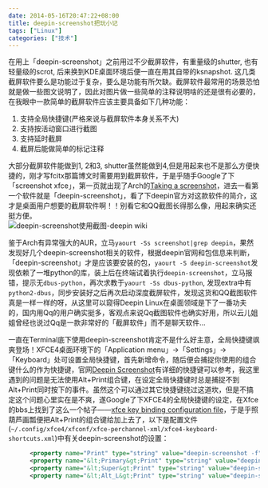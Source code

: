```yaml
---
date: 2014-05-16T20:47:22+08:00
title: deepin-screenshot把玩小记
tags: ["Linux"]
categories: ["技术"]
---
```


在用上「deepin-screenshot」之前用过不少截屏软件，有重量级的shutter, 也有轻量级的scrot, 后来换到KDE桌面环境后便一直在用其自带的ksnapshot. 这几类截屏软件要么是功能过于复杂，要么是功能有所欠缺。截屏软件最常用的场景恐怕就是做一些图文说明了，因此对图片做一些简单的注释说明啥的还是很有必要的，在我眼中一款简单的截屏软件应该主要具备如下几种功能：  
1. 支持全局快捷键(严格来说与截屏软件本身关系不大)  
2. 支持按活动窗口进行截图  
3. 支持延时截屏  
4. 截屏后能做简单的标记注释  

大部分截屏软件能做到1, 2和3, shutter虽然能做到4,但是用起来也不是那么方便快捷的，刚才写fcitx那篇博文时需要用到截屏软件，于是乎随手Google了下「screenshot xfce」，第一页就出现了Arch的[Taking a screenshot](https://wiki.archlinux.org/index.php/Taking_a_screenshot)，进去一看第一个软件就是「deepin-screenshot」，看了下deepin官方对这款软件的简介，这才是桌面用户想要的截屏软件啊！！别看它和QQ截图长得那么像，用起来确实还挺方便。  
![deepin-screenshot使用截图-deepin wiki](http://7xojrx.com1.z0.glb.clouddn.com/images/misc/deepin-scrot-1.png)

鉴于Arch有异常强大的AUR，立马`yaourt -Ss screenshot|grep deepin`，果然发现好几个deepin-screenshot相关的软件，根据deepin官网和包信息来判断，「deepin-screenshot」才是应该要安装的包，`yaourt -S deepin-screenshot`发现依赖了一堆python的库，装上后在终端试着执行`deepin-screenshot`，立马报错，提示无`dbus-python`，再次求教于`yaourt -Ss dbus-python`, 发现extra中有`python2-dbus`，同步安装好之后再次启动深度截屏软件，发现这货和QQ截图软件真是一样一样的呀，从这里可以窥得Deepin Linux在桌面领域是下了一番功夫的，国内用Qq的用户确实挺多，客观点来说Qq截图软件也确实好用，所以云儿姐姐曾经也说过Qq是一款非常好的「截屏软件」而不是聊天软件...  

一直在Terminal底下使用deepin-screenshot肯定不是什么好主意，全局快捷键飒爽登场！XFCE4桌面环境下的「Application menu」->「Settings」->「Keyboard」处可设置全局快捷键，首先新增命令，随后便会捕捉你使用的组合键什么的作为快捷键，官网[Deepin Screenshot](http://wiki.linuxdeepin.com/index.php?title=Deepin_Screenshot)有详细的快捷键可以参考，我这里遇到的问题是无法使用Alt+Print组合键，在设定全局快捷键时总是捕捉不到Alt+Print同时按下的事件。虽然这个可以通过其它快捷键绕过这道坎，但是不搞定这个问题心里实在是不爽，遂Google了下XFCE4的全局快捷键的设定，在Xfce的bbs上找到了这么一个帖子——[xfce key binding configuration file](http://forum.xfce.org/viewtopic.php?id=6528)，于是乎照葫芦画瓢便把Alt+Print的组合键给加上去了，以下是配置文件(`~/.config/xfce4/xfconf/xfce-perchannel-xml/xfce4-keyboard-shortcuts.xml`)中有关deepin-screenshot的设置：
```xml
      <property name="Print" type="string" value="deepin-screenshot -f"/>
      <property name="&lt;Primary&gt;Print" type="string" value="deepin-screenshot -f -d 5"/>
      <property name="&lt;Super&gt;Print" type="string" value="deepin-screenshot -w"/>
      <property name="&lt;Alt_L&gt;Print" type="string" value="deepin-screenshot"/>
```
